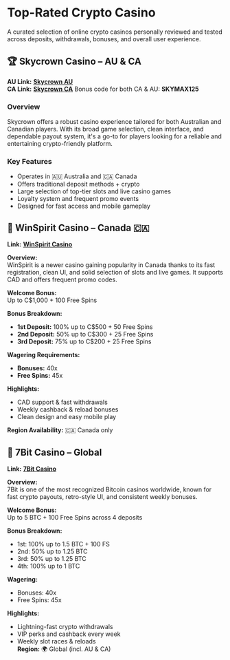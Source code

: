 # Top-Rated Crypto Casino
A curated selection of online crypto casinos personally reviewed and tested across deposits, withdrawals, bonuses, and overall user experience. 


## 🏆 Skycrown Casino – AU & CA

**AU Link:** **[Skycrown AU](https://skycrownlink.com/oc568cfdf )**  
**CA Link:** **[Skycrown CA](https://skycrownlink.com/o8677197c)** Bonus code for both CA & AU: **SKYMAX125**

### Overview
Skycrown offers a robust casino experience tailored for both Australian and Canadian players. With its broad game selection, clean interface, and dependable payout system, it's a go-to for players looking for a reliable and entertaining crypto-friendly platform.

### Key Features
- Operates in 🇦🇺 Australia and 🇨🇦 Canada
- Offers traditional deposit methods + crypto
- Large selection of top-tier slots and live casino games
- Loyalty system and frequent promo events
- Designed for fast access and mobile gameplay

## 🎰 WinSpirit Casino – Canada 🇨🇦  
**Link:** **[WinSpirit Casino](https://winspirit-game.com/click?o=1&a=10131&c=79&link_id=10)**

**Overview:**  
WinSpirit is a newer casino gaining popularity in Canada thanks to its fast registration, clean UI, and solid selection of slots and live games. It supports CAD and offers frequent promo codes.

**Welcome Bonus:**  
Up to C$1,000 + 100 Free Spins

**Bonus Breakdown:**  
- **1st Deposit:** 100% up to C$500 + 50 Free Spins  
- **2nd Deposit:** 50% up to C$300 + 25 Free Spins  
- **3rd Deposit:** 75% up to C$200 + 25 Free Spins  

**Wagering Requirements:**  
- **Bonuses:** 40x  
- **Free Spins:** 45x  

**Highlights:**  
- CAD support & fast withdrawals  
- Weekly cashback & reload bonuses  
- Clean design and easy mobile play  

**Region Availability:** 🇨🇦 Canada only


  ## 🎰 7Bit Casino – Global
**Link:** **[7Bit Casino](https://7bit.partners/p9a17e30d)**

**Overview:**  
7Bit is one of the most recognized Bitcoin casinos worldwide, known for fast crypto payouts, retro-style UI, and consistent weekly bonuses.

**Welcome Bonus:**  
Up to 5 BTC + 100 Free Spins across 4 deposits

**Bonus Breakdown:**
- 1st: 100% up to 1.5 BTC + 100 FS  
- 2nd: 50% up to 1.25 BTC  
- 3rd: 50% up to 1.25 BTC  
- 4th: 100% up to 1 BTC  

**Wagering:**  
- Bonuses: 40x  
- Free Spins: 45x  

**Highlights:**
- Lightning-fast crypto withdrawals
- VIP perks and cashback every week
- Weekly slot races & reloads  
**Region:** 🌍 Global (incl. AU & CA)
